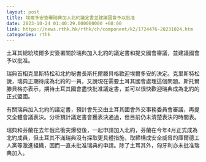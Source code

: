 ```yaml
---
layout: post
title: 埃爾多安簽署瑞典加入北約議定書並建議國會予以批准
date: 2023-10-24 01:40:29.000000000 +08:00
link: https://news.rthk.hk/rthk/ch/component/k2/1724476-20231024.htm
categories: rthk
---
```


土耳其總統埃爾多安簽署關於瑞典加入北約的議定書和提交國會審議，並建議國會予以批准。

瑞典首相克里斯特松和北約秘書長斯托爾滕貝格歡迎埃爾多安的決定。克里斯特松說，瑞典正期待成為北約的一員，又說現在需要土耳其國會處理這個問題。斯托爾滕貝格亦表示，期待土耳其國會盡快批准議定書，並可以很快歡迎瑞典成為北約的正式盟國。

有關瑞典加入北約的議定書，預計會先交由土耳其國會外交事務委員會審議，再提交全體會議表決。分析預計議定書會獲表決通過，但目前仍未清楚表決的時間表。

瑞典和芬蘭在去年俄烏衝突爆發後，一起申請加入北約，芬蘭在今年4月正式成為北約成員，但土耳其不滿瑞典沒有採取更具體措施，取締構成安全威脅的庫爾德工人黨等激進組織，因而一直未批准瑞典的申請。除了土耳其外，匈牙利亦未批准瑞典加入。
